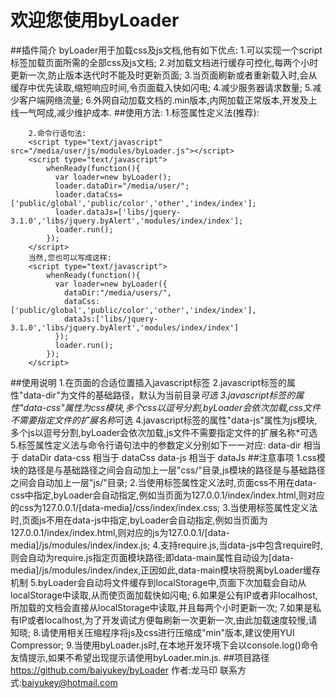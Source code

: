 欢迎您使用byLoader
===
##插件简介
        byLoader用于加载css及js文档,他有如下优点:
        1.可以实现一个script标签加载页面所需的全部css及js文档;
        2.对加载文档进行缓存可控化,每两个小时更新一次,防止版本迭代时不能及时更新页面;
        3.当页面刷新或者重新载入时,会从缓存中优先读取,缩短响应时间,令页面载入快如闪电;
        4.减少服务器请求数量;
        5.减少客户端网络流量;
        6.外网自动加载文档的.min版本,内网加载正常版本,开发及上线一气呵成,减少维护成本.
##使用方法:
        1.标签属性定义法(推荐):
         <script type="text/javascript" data-dir="/media/user/" data-css="public/global,public/color,other" data-js="libs/jquery-3.1.0,libs/jquery.byAlert" src="/media/user/js/modules/byLoader.min.js"></script>
        
        2.命令行语句法:
        <script type="text/javascript" src="/media/user/js/modules/byLoader.js"></script>
        <script type="text/javascript">
            whenReady(function(){
              var loader=new byLoader();
              loader.dataDir="/media/user/";
              loader.dataCss=['public/global','public/color','other','index/index'];
              loader.dataJs=['libs/jquery-3.1.0','libs/jquery.byAlert','modules/index/index'];
              loader.run();
            });
        </script>
        当然,您也可以写成这样:
        <script type="text/javascript">
            whenReady(function(){
              var loader=new byLoader({
                dataDir:"/media/users/",
                dataCss:['public/global','public/color','other','index/index'],
                dataJs:['libs/jquery-3.1.0','libs/jquery.byAlert','modules/index/index']
              });
              loader.run();
            });
        </script>
##使用说明
        1.在页面的合适位置插入javascript标签
        2.javascript标签的属性"data-dir"为文件的基础路径，默认为当前目录*可选
        3.javascript标签的属性"data-css"属性为css模块,多个css以逗号分割,byLoader会依次加载,css文件不需要指定文件的扩展名称*可选
        4.javascript标签的属性"data-js"属性为js模块,多个js以逗号分割,byLoader会依次加载,js文件不需要指定文件的扩展名称*可选
        5.标签属性定义法与命令行语句法中的参数定义分别如下一一对应:
            data-dir  相当于 dataDir
            data-css 相当于 dataCss
            data-js    相当于 dataJs
##注意事项
        1.css模块的路径是与基础路径之间会自动加上一层"css/"目录,js模块的路径是与基础路径之间会自动加上一层"js/"目录;
        2.当使用标签属性定义法时,页面css不用在data-css中指定,byLoader会自动指定,例如当页面为127.0.0.1/index/index.html,则对应的css为127.0.0.1/[data-media]/css/index/index.css;
        3.当使用标签属性定义法时,页面js不用在data-js中指定,byLoader会自动指定,例如当页面为127.0.0.1/index/index.html,则对应的js为127.0.0.1/[data-media]/js/modules/index/index.js;
        4.支持require.js,当data-js中包含require时,则会自动为require.js指定页面模块路径;即data-main属性自动设为[data-media]/js/modules/index/index,正因如此,data-main模块将脱离byLoader缓存机制
        5.byLoader会自动将文件缓存到localStorage中,页面下次加载会自动从localStorage中读取,从而使页面加载快如闪电;
        6.如果是公有IP或者非localhost,所加载的文档会直接从localStorage中读取,并且每两个小时更新一次;
        7.如果是私有IP或者localhost,为了开发调试方便每刷新一次更新一次,由此加载速度较慢,请知晓;
        8.请使用相关压缩程序将js及css进行压缩成"min"版本,建议使用YUI Compressor;
        9.当使用byLoader.js时,在本地开发环境下会以console.log()命令友情提示,如果不希望出现提示请使用byLoader.min.js.
##项目路径
        https://github.com/baiyukey/byLoader
        作者:龙马印
        联系方式:baiyukey@hotmail.com
